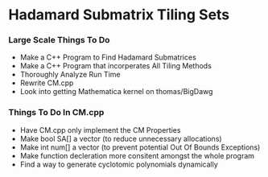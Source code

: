 # Hadamard Submatrix Tiling Sets


### Large Scale Things To Do
- Make a C++ Program to Find Hadamard Submatrices
- Make a C++ Program that incorperates All Tiling Methods
- Thoroughly Analyze Run Time 
- Rewrite CM.cpp
- Look into getting Mathematica kernel on thomas/BigDawg



### Things To Do In CM.cpp

 - Have CM.cpp only implement the CM Properties
 - Make bool SA[] a vector (to reduce unnecessary allocations)
 - Make int num[] a vector (to prevent potential Out Of Bounds Exceptions)
 - Make function decleration more consitent amongst the whole program
 - Find a way to generate cyclotomic polynomials dynamically
